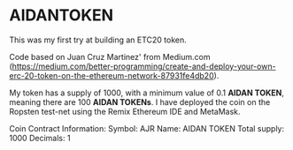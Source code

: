 # AIDANTOKEN

This was my first try at building an ETC20 token. 

Code based on Juan Cruz Martinez' from Medium.com (https://medium.com/better-programming/create-and-deploy-your-own-erc-20-token-on-the-ethereum-network-87931fe4db20). 

My token has a supply of 1000, with a minimum value of 0.1 **AIDAN TOKEN**, meaning there are 100 **AIDAN TOKENs**. 
I have deployed the coin on the Ropsten test-net using the Remix Ethereum IDE and MetaMask. 

Coin Contract Information: 
Symbol: AJR
Name: AIDAN TOKEN
Total supply: 1000
Decimals: 1





